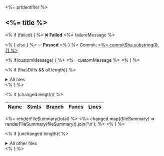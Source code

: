 <%= prIdentifier %>

## <%= title %>

<% if (failed) { %>
:x: **Failed**
<%= failureMessage %>

<% } else { %>
:white_check_mark: **Passed**
<% } %>
Commit: [<%= commitSha.substring(0, 7) %>](<%= commitUrl %>)

<% if(customMessage) { %>
<%= customMessage %>
<% } %>

<!-- All files, if diffs aren't present -->

<% if (!hasDiffs && all.length){ %>

<details>
<summary markdown="span">
All files
</summary>

| Name | Stmts | Branch | Funcs | Lines |
| ---- | ----- | ------ | ----- | ----- | 
<%= renderFileSummary(total) %>
<%= all.map((fileSummary) => renderFileSummary(fileSummary)).join('\n'); %>

</details>
<% } %>

<!-- Changed files -->

<% if (changed.length){ %>

| Name | Stmts | Branch | Funcs | Lines |
| ---- | ----- | ------ | ----- | ----- | 
<%= renderFileSummary(total) %>
<%= changed.map((fileSummary) => renderFileSummary(fileSummary)).join('\n'); %>
<% } %>

<!-- Unchanged files -->

<% if (unchanged.length){ %>

<details>
<summary markdown="span">
All other files
</summary>

| Name | Stmts | Branch | Funcs | Lines |
| ---- | ----- | ------ | ----- | ----- |
<%= unchanged.map((fileSummary) => renderFileSummary(fileSummary)).join('\n'); %>

</details>
<% } %>
